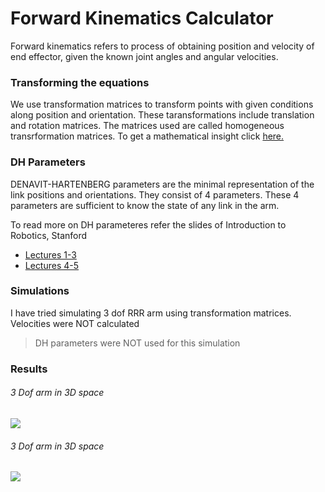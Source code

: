 # Forward Kinematics Calculator

Forward kinematics refers to process of obtaining position and velocity of end effector, given the known joint angles and angular velocities.

### Transforming the equations
  We use transformation matrices to transform points with given conditions along position and orientation. These taransformations include translation and rotation matrices.
  The matrices used are called homogeneous transrformation matrices. To get a mathematical insight click [here.](http://planning.cs.uiuc.edu/node111.html)

### DH Parameters

DENAVIT-HARTENBERG parameters are the minimal representation of the link positions and orientations. They consist of 4 parameters. These 4 parameters are sufficient to know the state of any link in the arm. 

To read more on DH parameteres refer the slides of Introduction to Robotics, Stanford 
* [Lectures 1-3](https://see.stanford.edu/materials/aiircs223a/handout2_Kinematics-1.pdf)
* [Lectures 4-5](https://see.stanford.edu/materials/aiircs223a/handout3_Kinematics-2.pdf)

### Simulations

I have tried simulating 3 dof RRR arm using transformation matrices. Velocities were NOT calculated

> DH parameters were NOT used for this simulation

### Results

###### 3 Dof arm in 3D space
![](https://i.imgur.com/T9BGGzE.gif)

###### 3 Dof arm in 3D space
![](https://i.imgur.com/YzANfL2.gif)
